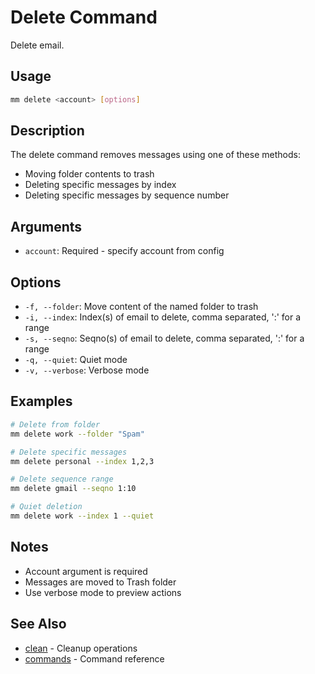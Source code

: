 # Delete Command

Delete email.

## Usage

```bash
mm delete <account> [options]
```

## Description

The delete command removes messages using one of these methods:
- Moving folder contents to trash
- Deleting specific messages by index
- Deleting specific messages by sequence number

## Arguments

- `account`: Required - specify account from config

## Options

- `-f, --folder`: Move content of the named folder to trash
- `-i, --index`: Index(s) of email to delete, comma separated, ':' for a range
- `-s, --seqno`: Seqno(s) of email to delete, comma separated, ':' for a range
- `-q, --quiet`: Quiet mode
- `-v, --verbose`: Verbose mode

## Examples

```bash
# Delete from folder
mm delete work --folder "Spam"

# Delete specific messages
mm delete personal --index 1,2,3

# Delete sequence range
mm delete gmail --seqno 1:10

# Quiet deletion
mm delete work --index 1 --quiet
```

## Notes

- Account argument is required
- Messages are moved to Trash folder
- Use verbose mode to preview actions

## See Also

- [clean](./clean.md) - Cleanup operations
- [commands](./commands.md) - Command reference

